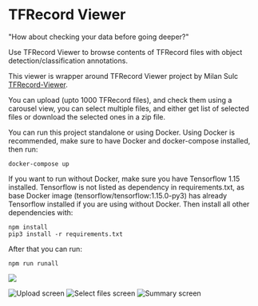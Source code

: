 # TFRecord Viewer

"How about checking your data before going deeper?"

Use TFRecord Viewer to browse contents of TFRecord files with object detection/classification annotations.

This viewer is wrapper around TFRecord Viewer project by Milan Sulc [TFRecord-Viewer](https://github.com/sulc/tfrecord-viewer).

You can upload (upto 1000 TFRecord files), and check them using a carousel view, you can select multiple files, and either get list of selected files or download the selected ones in a zip file.

You can run this project standalone or using Docker. Using Docker is recommended, make sure to have Docker and docker-compose installed, then run:

`docker-compose up`

If you want to run without Docker, make sure you have Tensorflow 1.15 installed. Tensorflow is not listed as dependency in requirements.txt, as base Docker image (tensorflow/tensorflow:1.15.0-py3) has already Tensorflow installed if you are using without Docker. Then install all other dependencies with:

```
npm install
pip3 install -r requirements.txt
```

After that you can run:

`npm run runall`

<img src="/public/TRRecord_File_Viewer-1.png" />

![Upload screen](public/TRRecord_File_Viewer-1.png)
![Select files screen](public/TRRecord_File_Viewer-2.png)
![Summary screen](public/TRRecord_File_Viewer-3.png)
